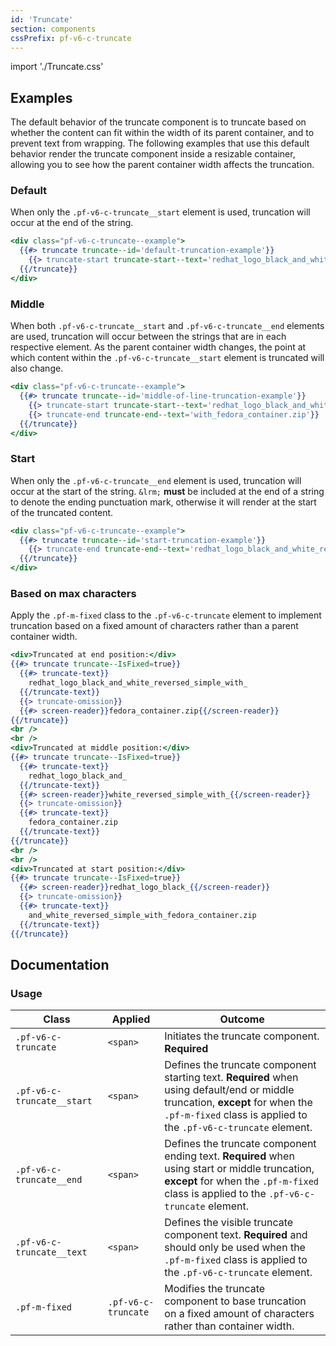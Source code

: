 ```yaml
---
id: 'Truncate'
section: components
cssPrefix: pf-v6-c-truncate
---
```


import './Truncate.css'

## Examples

The default behavior of the truncate component is to truncate based on whether the content can fit within the width of its parent container, and to prevent text from wrapping. The following examples that use this default behavior render the truncate component inside a resizable container, allowing you to see how the parent container width affects the truncation.

### Default

When only the `.pf-v6-c-truncate__start` element is used, truncation will occur at the end of the string.

```hbs
<div class="pf-v6-c-truncate--example">
  {{#> truncate truncate--id='default-truncation-example'}}
    {{> truncate-start truncate-start--text='redhat_logo_black_and_white_reversed_simple_with_fedora_container.zip'}}
  {{/truncate}}
</div>
```

### Middle

When both `.pf-v6-c-truncate__start` and `.pf-v6-c-truncate__end` elements are used, truncation will occur between the strings that are in each respective element. As the parent container width changes, the point at which content within the `.pf-v6-c-truncate__start` element is truncated will also change.

```hbs
<div class="pf-v6-c-truncate--example">
  {{#> truncate truncate--id='middle-of-line-truncation-example'}}
    {{> truncate-start truncate-start--text='redhat_logo_black_and_white_reversed_simple_'}}
    {{> truncate-end truncate-end--text='with_fedora_container.zip'}}
  {{/truncate}}
</div>
```

### Start

When only the `.pf-v6-c-truncate__end` element is used, truncation will occur at the start of the string. `&lrm;` **must** be included at the end of a string to denote the ending punctuation mark, otherwise it will render at the start of the truncated content.

```hbs
<div class="pf-v6-c-truncate--example">
  {{#> truncate truncate--id='start-truncation-example'}}
    {{> truncate-end truncate-end--text='redhat_logo_black_and_white_reversed_simple_with_fedora_container.zip'}}
  {{/truncate}}
</div>
```

### Based on max characters

Apply the `.pf-m-fixed` class to the `.pf-v6-c-truncate` element to implement truncation based on a fixed amount of characters rather than a parent container width.

```hbs
<div>Truncated at end position:</div>
{{#> truncate truncate--IsFixed=true}}
  {{#> truncate-text}}
    redhat_logo_black_and_white_reversed_simple_with_
  {{/truncate-text}}
  {{> truncate-omission}}
  {{#> screen-reader}}fedora_container.zip{{/screen-reader}}
{{/truncate}}
<br />
<br />
<div>Truncated at middle position:</div>
{{#> truncate truncate--IsFixed=true}}
  {{#> truncate-text}}
    redhat_logo_black_and_
  {{/truncate-text}}
  {{#> screen-reader}}white_reversed_simple_with_{{/screen-reader}}
  {{> truncate-omission}}
  {{#> truncate-text}}
    fedora_container.zip
  {{/truncate-text}}
{{/truncate}}
<br />
<br />
<div>Truncated at start position:</div>
{{#> truncate truncate--IsFixed=true}}
  {{#> screen-reader}}redhat_logo_black_{{/screen-reader}}
  {{> truncate-omission}}
  {{#> truncate-text}}
    and_white_reversed_simple_with_fedora_container.zip
  {{/truncate-text}}
{{/truncate}}
```

## Documentation

### Usage

| Class | Applied | Outcome |
| -- | -- | -- |
| `.pf-v6-c-truncate` | `<span>` | Initiates the truncate component. **Required** |
| `.pf-v6-c-truncate__start` | `<span>` | Defines the truncate component starting text. **Required** when using default/end or middle truncation, **except** for when the `.pf-m-fixed` class is applied to the `.pf-v6-c-truncate` element. |
| `.pf-v6-c-truncate__end` | `<span>` | Defines the truncate component ending text. **Required** when using start or middle truncation, **except** for when the `.pf-m-fixed` class is applied to the `.pf-v6-c-truncate` element.  |
| `.pf-v6-c-truncate__text` | `<span>` | Defines the visible truncate component text. **Required** and should only be used when the `.pf-m-fixed` class is applied to the `.pf-v6-c-truncate` element. |
| `.pf-m-fixed` | `.pf-v6-c-truncate` | Modifies the truncate component to base truncation on a fixed amount of characters rather than container width. |
